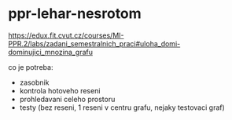 ppr-lehar-nesrotom
==================

https://edux.fit.cvut.cz/courses/MI-PPR.2/labs/zadani_semestralnich_praci#uloha_domi-dominujici_mnozina_grafu

co je potreba:
- zasobnik
- kontrola hotoveho reseni
- prohledavani celeho prostoru
- testy (bez reseni, 1 reseni v centru grafu, nejaky testovaci graf)
